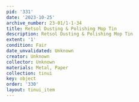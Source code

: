```yaml
---
pid: '331'
date: '2023-10-25'
archive_number: 23-01/1-1-34
title: Retsol Dusting & Polishing Mop Tin
description: Retsol Dusting & Polishing Mop Tin
extent: '1'
condition: Fair
date_unvalidated: Unknown
creator: Unknown
collector: Unknown
materials: Metal, Paper
collection: tinui
key: object
order: '330'
layout: tinui_item
---
```

